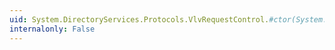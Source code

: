 ```yaml
---
uid: System.DirectoryServices.Protocols.VlvRequestControl.#ctor(System.Int32,System.Int32,System.String)
internalonly: False
---
```

